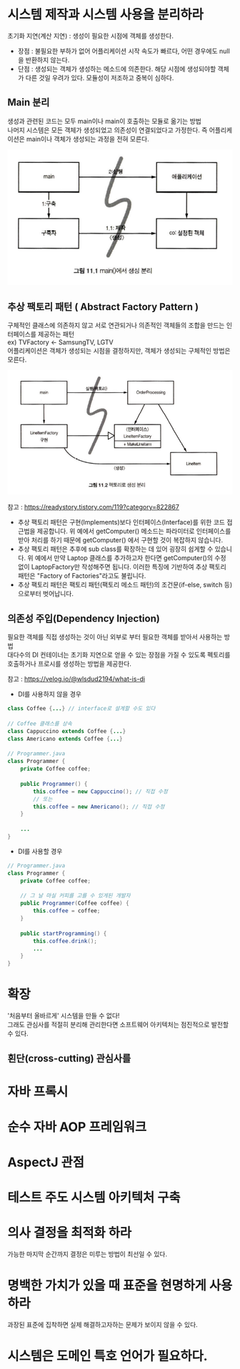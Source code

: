 # 시스템 제작과 시스템 사용을 분리하라
초기화 지연(계산 지연) : 생성이 필요한 시점에 객체를 생성한다.  
- 장점 : 불필요한 부하가 없어 어플리케이션 시작 속도가 빠르다, 어떤 경우에도 null을 반환하지 않는다.
- 단점 : 생성되는 객체가 생성하는 메소드에 의존한다. 해당 시점에 생성되야할 객체가 다른 것일 우려가 있다. 모듈성이 저조하고 중복이 심하다.

## Main 분리
생성과 관련된 코드는 모두 main이나 main이 호출하는 모듈로 옮기는 방법  
나머지 시스템은 모든 객체가 생성되었고 의존성이 연결되었다고 가정한다.
즉 어플리케이션은 main이나 객체가 생성되는 과정을 전혀 모른다.

![main 분리](./img/11_01_main.png)  


## 추상 팩토리 패턴 ( Abstract Factory Pattern )
구체적인 클래스에 의존하지 않고 서로 연관되거나 의존적인 객체들의 조합을 만드는 인터페이스를 제공하는 패턴  
ex) TVFactory <- SamsungTV, LGTV  
어플리케이션은 객체가 생성되는 시점을 결정하지만, 객체가 생성되는 구체적인 방법은 모른다.  

![factory](./img/11_02_factory.png)  

참고 : https://readystory.tistory.com/119?category=822867

- 추상 팩토리 패턴은 구현(Implements)보다 인터페이스(Interface)를 위한 코드 접근법을 제공합니다. 
	위 예에서 getComputer() 메소드는 파라미터로 인터페이스를 받아 처리를 하기 때문에 getComputer() 에서 구현할 것이 복잡하지 않습니다.
- 추상 팩토리 패턴은 추후에 sub class를 확장하는 데 있어 굉장히 쉽게할 수 있습니다. 
	위 예에서 만약 Laptop 클래스를 추가하고자 한다면 getComputer()의 수정 없이 LaptopFactory만 작성해주면 됩니다. 
	이러한 특징에 기반하여 추상 팩토리 패턴은 "Factory of Factories"라고도 불립니다.
- 추상 팩토리 패턴은 팩토리 패턴(팩토리 메소드 패턴)의 조건문(if-else, switch 등)으로부터 벗어납니다.


## 의존성 주입(Dependency Injection)
필요한 객체를 직접 생성하는 것이 아닌 외부로 부터 필요한 객체를 받아서 사용하는 방법  
대다수의 DI 컨테이너는 초기화 지연으로 얻을 수 있는 장점을 가질 수 있도록 펙토리를 호출하거나 프로시를 생성하는 방법을 제공한다.  

참고 : https://velog.io/@wlsdud2194/what-is-di

- DI를 사용하지 않을 경우  
```java
class Coffee {...} // interface로 설계할 수도 있다

// Coffee 클래스를 상속
class Cappuccino extends Coffee {...}
class Americano extends Coffee {...}

// Programmer.java
class Programmer {
    private Coffee coffee;

    public Programmer() {
    	this.coffee = new Cappuccino(); // 직접 수정
        // 또는 
        this.coffee = new Americano(); // 직접 수정
    }
    
    ...
}
```
-  DI를 사용할 경우
```java
// Programmer.java
class Programmer {
    private Coffee coffee;

    // 그 날 마실 커피를 고를 수 있게된 개발자
    public Programmer(Coffee coffee) {
    	this.coffee = coffee;
    }
    
    public startProgramming() {
    	this.coffee.drink();
        ...
    }
}
``` 

# 확장
'처음부터 올바르게' 시스템을 만들 수 없다!  
그래도 관심사를 적절히 분리해 관리한다면 소프트웨어 아키텍처는 점진적으로 발전할 수 있다.  

## 횐단(cross-cutting) 관심사를
# 자바 프록시

# 순수 자바 AOP 프레임워크

# AspectJ 관점

# 테스트 주도 시스템 아키텍처 구축

# 의사 결정을 최적화 하라
가능한 마지막 순간까지 결정은 미루는 방법이 최선일 수 있다.

# 명백한 가치가 있을 때 표준을 현명하게 사용하라
과장된 표준에 집착하면 실제 해결하고자하는 문제가 보이지 않을 수 있다.

# 시스템은 도메인 특호 언어가 필요하다.


 
